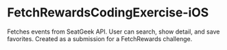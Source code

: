 # FetchRewardsCodingExercise-iOS
Fetches events from SeatGeek API. User can search, show detail, and save favorites. Created as a submission for a FetchRewards challenge.
